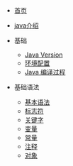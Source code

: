 * [首页](/README)

* [java介绍](/introduce)

* 基础
    * [Java Version](/basic/java-version)
    * [环境配置](/basic/environment)
    * [Java 编译过程](/basic/compile)
    
* 基础语法
    * [基本语法](/grammer/basicgrammer)  
    * [标志符](/grammer/identifier)
    * [关键字](/grammer/keyword)
    * [变量](/grammer/variable)
    * [常量](/grammer/constants)
    * [注释](/grammer/annotation)
    * [对象](/grammer/objdeclare)

